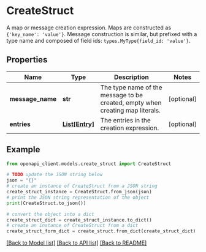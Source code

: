 # CreateStruct

A map or message creation expression.  Maps are constructed as `{'key_name': 'value'}`. Message construction is similar, but prefixed with a type name and composed of field ids: `types.MyType{field_id: 'value'}`.

## Properties

Name | Type | Description | Notes
------------ | ------------- | ------------- | -------------
**message_name** | **str** | The type name of the message to be created, empty when creating map literals. | [optional] 
**entries** | [**List[Entry]**](Entry.md) | The entries in the creation expression. | [optional] 

## Example

```python
from openapi_client.models.create_struct import CreateStruct

# TODO update the JSON string below
json = "{}"
# create an instance of CreateStruct from a JSON string
create_struct_instance = CreateStruct.from_json(json)
# print the JSON string representation of the object
print(CreateStruct.to_json())

# convert the object into a dict
create_struct_dict = create_struct_instance.to_dict()
# create an instance of CreateStruct from a dict
create_struct_form_dict = create_struct.from_dict(create_struct_dict)
```
[[Back to Model list]](../README.md#documentation-for-models) [[Back to API list]](../README.md#documentation-for-api-endpoints) [[Back to README]](../README.md)


